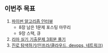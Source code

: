## 이번주 목표

1. [파이썬 알고리즘 인터뷰](./algorithm/README.md)
   * 8장 남은 1문제 포스팅 마무리
   * 9장 스택, 큐
2. [리마 실기 기출문제 3회분 풀기](./linux_master.md)
3. [진로 탐색하기(인프라/클라우드, devops, 네트워크)](./carrer_search.md)
